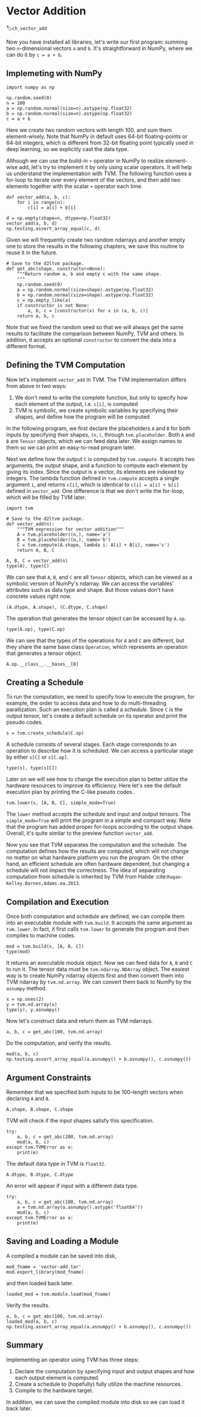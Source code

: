 # Vector Addition
:label:`ch_vector_add`

Now you have installed all libraries, let's write our first program: summing two `n`-dimensional vectors `a` and `b`. It's straightforward in NumPy, where we can do it by `c = a + b`.

## Implemeting with NumPy

```{.python .input  n=1}
import numpy as np

np.random.seed(0)
n = 100
a = np.random.normal(size=n).astype(np.float32)
b = np.random.normal(size=n).astype(np.float32)
c = a + b
```

Here we create two random vectors with length 100, and sum them element-wisely. Note that NumPy in default uses 64-bit floating-points or 64-bit integers, which is different from 32-bit floating point typically used in deep learning, so we explicitly cast the data type.

Although we can use the build-in `+` operator in NumPy to realize element-wise add, let's try to implement it by only using scalar operators. It will help us understand the implementation with TVM. The following function uses a for-loop to iterate over every element of the vectors, and then add two elements together with the scalar `+` operator each time.

```{.python .input  n=2}
def vector_add(a, b, c):
    for i in range(n):
        c[i] = a[i] + b[i]

d = np.empty(shape=n, dtype=np.float32)
vector_add(a, b, d)
np.testing.assert_array_equal(c, d)
```

Given we will frequently create two random ndarrays and another empty one to store the results in the following chapters, we save this routine to reuse it in the future.

```{.python .input  n=3}
# Save to the d2ltvm package.
def get_abc(shape, constructor=None):
    """Return random a, b and empty c with the same shape.  
    """
    np.random.seed(0) 
    a = np.random.normal(size=shape).astype(np.float32)
    b = np.random.normal(size=shape).astype(np.float32)
    c = np.empty_like(a)
    if constructor is not None:
        a, b, c = [constructor(x) for x in (a, b, c)]
    return a, b, c
```

Note that we fixed the random seed so that we will always get the same results to facilitate the comparison between NumPy, TVM and others. In addition, it accepts an optional `constructor` to  convert the data into a different format. 

## Defining the TVM Computation

Now let's implement `vector_add` in TVM. The TVM implementation differs from above in two ways:

1. We don't need to write the complete function, but only to specify how each element of the output, i.e. `c[i]`, is computed
1. TVM is symbolic, we create symbolic variables by specifying their shapes, and define how the program will be computed

In the following program, we first declare the placeholders `A` and `B` for both inputs by specifying their shapes, `(n,)`, through `tvm.placeholder`. Both `A` and `B` are `Tensor` objects, which we can feed data later. We assign names to them so we can print an easy-to-read program later.

Next we define how the output `C` is computed by `tvm.compute`. It accepts two arguments, the output shape, and a function to compute each element by giving its index. Since the output is a vector, its elements are indexed by integers. The lambda function defined in `tvm.compute` accepts a single argument `i`, and returns `c[i]`, which is identical to `c[i] = a[i] + b[i]` defined in `vector_add`. One difference is that we don't write the for-loop, which will be filled by TVM later.

```{.python .input  n=26}
import tvm

# Save to the d2ltvm package.
def vector_add(n):
    """TVM expression for vector addition"""
    A = tvm.placeholder((n,), name='a')
    B = tvm.placeholder((n,), name='b')
    C = tvm.compute(A.shape, lambda i: A[i] + B[i], name='c')
    return A, B, C

A, B, C = vector_add(n)
type(A), type(C)
```

We can see that `A`, `B`, and `C` are all `Tensor` objects, which can be viewed as a symbolic version of NumPy's ndarray. We can access 
the variables' attributes such as data type and shape. But those values don't have concrete values right now.

```{.python .input  n=32}
(A.dtype, A.shape), (C.dtype, C.shape)
```

The operation that generates the tensor object can be accessed by `A.op`.

```{.python .input  n=54}
type(A.op), type(C.op)
```

We can see that the types of the operations for `A` and `C` are different, but they share the same base class `Operation`, which represents an operation that generates a tensor object.

```{.python .input  n=44}
A.op.__class__.__bases__[0]
```

## Creating a Schedule

To run the computation, we need to specify how to execute the program, for example, the order to access data and how to do multi-threading parallization. 
Such an execution plan is called a *schedule*. Since `C` is the output tensor, let's create a default schedule on its operator and print the pseudo codes.

```{.python .input  n=48}
s = tvm.create_schedule(C.op)
```

A schedule consists of several stages. Each stage corresponds to an operation to describe how it is scheduled. We can access a particular stage by either `s[C]` or `s[C.op]`.

```{.python .input}
type(s), type(s[C])
```

Later on we will see how to change the execution plan to better utilize the hardware resources to improve its efficiency. Here let's see the default execution plan by printing the C-like pseudo codes.

```{.python .input}
tvm.lower(s, [A, B, C], simple_mode=True)
```

The `lower` method accepts the schedule and input and output tensors. The `simple_mode=True` will print the program in a simple and compact way.
Note that the program has added proper for-loops according to the output shape. Overall, it's quite similar to the preview function `vector_add`.

Now you see that TVM separates the computation and the schedule. The computation defines how the results are computed, 
which will not change no matter on what hardware platform you run the program. 
On the other hand, an efficient schedule are often hardware dependent, but changing a schedule will not impact the correctness.
The idea of separating computation from schedule is inherited by TVM from Halide :cite:`Ragan-Kelley.Barnes,Adams.ea.2013`. 

## Compilation and Execution

Once both computation and schedule are defined, we can compile them into an executable module with `tvm.build`. It accepts the same argument as `tvm.lower`. In fact, it first calls `tvm.lower` to generate the program and then compiles to machine codes. 

```{.python .input  n=6}
mod = tvm.build(s, [A, B, C])
type(mod)
```

It returns an executable module object. Now we can feed data for `A`, `B` and `C` to run it. The tensor data must be `tvm.ndarray.NDArray` object. The easiest way is to create NumPy ndarray objects first and then convert them into TVM ndarray by `tvm.nd.array`. We can convert them back to NumPy by the `asnumpy` method.

```{.python .input  n=7}
x = np.ones(2)
y = tvm.nd.array(x)
type(y), y.asnumpy()
```

Now let's construct data and return them as TVM ndarrays.

```{.python .input  n=8}
a, b, c = get_abc(100, tvm.nd.array)
```

Do the computation, and verify  the results.

```{.python .input  n=9}
mod(a, b, c)
np.testing.assert_array_equal(a.asnumpy() + b.asnumpy(), c.asnumpy())
```

## Argument Constraints

Remember that we specified both inputs to be 100-length vectors when declaring `A` and `B`.

```{.python .input  n=10}
A.shape, B.shape, C.shape
```

TVM will check if the input shapes satisfy this specification.

```{.python .input  n=11}
try:
    a, b, c = get_abc(200, tvm.nd.array)
    mod(a, b, c)
except tvm.TVMError as e:
    print(e)
```

The default data type in TVM is `float32`.

```{.python .input  n=12}
A.dtype, B.dtype, C.dtype
```

An error will appear if input with a different data type.

```{.python .input  n=13}
try:
    a, b, c = get_abc(100, tvm.nd.array)
    a = tvm.nd.array(a.asnumpy().astype('float64'))
    mod(a, b, c)
except tvm.TVMError as e:
    print(e)
```

## Saving and Loading a Module

A compiled a module can be saved into disk,

```{.python .input  n=14}
mod_fname = 'vector-add.tar'
mod.export_library(mod_fname)
```

and then loaded back later.

```{.python .input  n=15}
loaded_mod = tvm.module.load(mod_fname)
```

Verify the results.

```{.python .input  n=17}
a, b, c = get_abc(100, tvm.nd.array)
loaded_mod(a, b, c)
np.testing.assert_array_equal(a.asnumpy() + b.asnumpy(), c.asnumpy())
```

## Summary

Implementing an operator using TVM has three steps:

1. Declare the computation by specifying input and output shapes and how each output element is computed.
2. Create a schedule to (hopefully) fully utilize the machine resources.
3. Compile to the hardware target.

In addition, we can save the compiled module into disk so we can load it back later.
